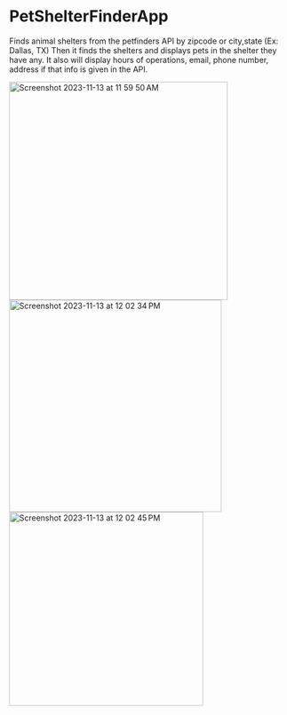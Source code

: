 # PetShelterFinderApp
Finds animal shelters from the petfinders API by zipcode or city,state (Ex: Dallas, TX)
Then it finds the shelters and displays pets in the shelter they have any. It also will display hours of operations, email, phone number, address if that info is given in the API. 

<img width="393" alt="Screenshot 2023-11-13 at 11 59 50 AM" src="https://github.com/angelacao2109/PetShelterFinderApp/assets/50897032/f7799abe-4726-4218-9491-5f64d6d2c0e0">


<img width="382" alt="Screenshot 2023-11-13 at 12 02 34 PM" src="https://github.com/angelacao2109/PetShelterFinderApp/assets/50897032/c216f604-2f4f-413d-9cfb-0a7a52f06cc3">

<img width="349" alt="Screenshot 2023-11-13 at 12 02 45 PM" src="https://github.com/angelacao2109/PetShelterFinderApp/assets/50897032/b4cb0439-a5f7-419f-b7c6-26f5d8a101f9">
